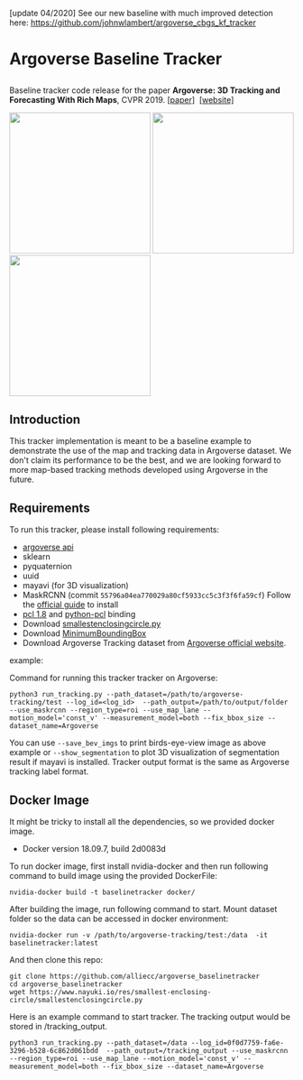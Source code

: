 [update 04/2020]
See our new baseline with much improved detection here: https://github.com/johnwlambert/argoverse_cbgs_kf_tracker

# Argoverse Baseline Tracker

## 
Baseline tracker code release for the paper **Argoverse: 3D Tracking and Forecasting With Rich Maps**, CVPR 2019.
[[paper]](http://openaccess.thecvf.com/content_CVPR_2019/html/Chang_Argoverse_3D_Tracking_and_Forecasting_With_Rich_Maps_CVPR_2019_paper.html)&nbsp;  [[website]](https://www.argoverse.org/index.html)&nbsp;

<img src="https://github.com/alliecc/argoverse_baselinetracker/blob/master/bev_083.jpg" width="250"> <img src="https://github.com/alliecc/argoverse_baselinetracker/blob/master/bev_085.jpg" width="250"> <img src="https://github.com/alliecc/argoverse_baselinetracker/blob/master/bev_087.jpg" width="250">

## Introduction

This tracker implementation is meant to be a baseline example to demonstrate the use of the map and tracking data in Argoverse dataset. We don't claim its performance to be the best, and we are looking forward to more map-based tracking methods developed using Argoverse in the future.

## Requirements

To run this tracker, please install following requirements:
- [argoverse api](https://github.com/argoai/argoverse-api)
- sklearn
- pyquaternion
- uuid
- mayavi (for 3D visualization)
- MaskRCNN (commit `55796a04ea770029a80cf5933cc5c3f3f6fa59cf`) 
  Follow the [official guide](https://github.com/facebookresearch/maskrcnn-benchmark/blob/master/INSTALL.md) to install
- [pcl 1.8](https://askubuntu.com/questions/916260/how-to-install-point-cloud-library-v1-8-pcl-1-8-0-on-ubuntu-16-04-2-lts-for) and [python-pcl](https://github.com/strawlab/python-pcl) binding
- Download [smallestenclosingcircle.py](https://www.nayuki.io/res/smallest-enclosing-circle/smallestenclosingcircle.py)
- Download [MinimumBoundingBox](https://github.com/BebeSparkelSparkel/MinimumBoundingBox)
- Download Argoverse Tracking dataset from [Argoverse official website](https://www.argoverse.org/data.html).


example:

Command for running this tracker tracker on Argoverse:

```shell
python3 run_tracking.py --path_dataset=/path/to/argoverse-tracking/test --log_id=<log_id>  --path_output=/path/to/output/folder --use_maskrcnn --region_type=roi --use_map_lane --motion_model='const_v' --measurement_model=both --fix_bbox_size --dataset_name=Argoverse
```

You can use `--save_bev_imgs` to print birds-eye-view image as above example or `--show_segmentation` to plot 3D visualization of segmentation result if mayavi is installed. Tracker output format is the same as Argoverse tracking label format.  

## Docker Image

It might be tricky to install all the dependencies, so we provided docker image.
- Docker version 18.09.7, build 2d0083d

To run docker image, first install nvidia-docker and then run following command to build image using the provided DockerFile:
```shell
nvidia-docker build -t baselinetracker docker/
```
After building the image, run following command to start. Mount dataset folder so the data can be accessed in docker environment:
```shell
nvidia-docker run -v /path/to/argoverse-tracking/test:/data  -it baselinetracker:latest
```
And then clone this repo:
```shell
git clone https://github.com/alliecc/argoverse_baselinetracker
cd argoverse_baselinetracker
wget https://www.nayuki.io/res/smallest-enclosing-circle/smallestenclosingcircle.py
```
Here is an example command to start tracker. The tracking output would be stored in /tracking_output.
```shell
python3 run_tracking.py --path_dataset=/data --log_id=0f0d7759-fa6e-3296-b528-6c862d061bdd  --path_output=/tracking_output --use_maskrcnn --region_type=roi --use_map_lane --motion_model='const_v' --measurement_model=both --fix_bbox_size --dataset_name=Argoverse
```







